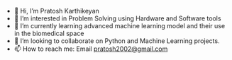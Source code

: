 - 👋 Hi, I’m Pratosh Karthikeyan
- 👀 I’m interested in Problem Solving using Hardware and Software tools
- 🌱 I’m currently learning advanced machine learning model and their use in the biomedical space
- 💞️ I’m looking to collaborate on Python and Machine Learning projects. 
- 📫 How to reach me: Email pratosh2002@gmail.com

<!---
pratox1112/pratox1112 is a ✨ special ✨ repository because its `README.md` (this file) appears on your GitHub profile.
You can click the Preview link to take a look at your changes.
--->
